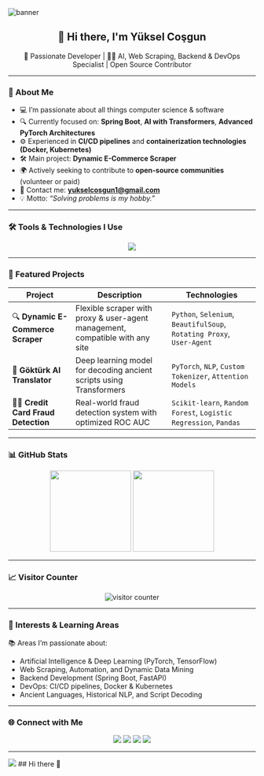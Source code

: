 <!-- Profile Banner -->
<img src="https://capsule-render.vercel.app/api?type=waving&color=gradient&height=220&section=header&text=Yüksel%20Coşgun&fontSize=45&fontColor=fff&animation=fadeIn" alt="banner"/>

<h2 align="center">👋 Hi there, I'm Yüksel Coşgun</h2>
<p align="center">🎯 Passionate Developer | 👨‍💻 AI, Web Scraping, Backend & DevOps Specialist | Open Source Contributor</p>

---

### 🚀 About Me

- 💻 I’m passionate about all things computer science & software  
- 🔍 Currently focused on: **Spring Boot**, **AI with Transformers**, **Advanced PyTorch Architectures**
- ⚙️ Experienced in **CI/CD pipelines** and **containerization technologies (Docker, Kubernetes)**
- 🛠️ Main project: **Dynamic E-Commerce Scraper**
- 🌍 Actively seeking to contribute to **open-source communities** (volunteer or paid)
- 📧 Contact me: **yukselcosgun1@gmail.com**
- 💡 Motto: _“Solving problems is my hobby.”_

---

### 🛠️ Tools & Technologies I Use

<p align="center">
  <img src="https://skillicons.dev/icons?i=python,java,spring,pytorch,tensorflow,kotlin,androidstudio,react,ts,html,css,js,nodejs,git,github,vscode,linux,anaconda,idea,pycharm,docker,kubernetes,jenkins,travis,mysql,mongodb,sqlite,firebase,scikitlearn,sklearn,selenium,postman,c,cpp,flask,stackoverflow&theme=dark" />
</p>

---

### 📌 Featured Projects

| Project | Description | Technologies |
|--------|-------------|--------------|
| 🔍 **Dynamic E-Commerce Scraper** | Flexible scraper with proxy & user-agent management, compatible with any site | `Python`, `Selenium`, `BeautifulSoup`, `Rotating Proxy`, `User-Agent` |
| 🧠 **Göktürk AI Translator** | Deep learning model for decoding ancient scripts using Transformers | `PyTorch`, `NLP`, `Custom Tokenizer`, `Attention Models` |
| 🕵️‍♂️ **Credit Card Fraud Detection** | Real-world fraud detection system with optimized ROC AUC | `Scikit-learn`, `Random Forest`, `Logistic Regression`, `Pandas` |

---

### 📊 GitHub Stats

<p align="center">
  <img src="https://github-readme-stats.vercel.app/api?username=Yukselcsgn&show_icons=true&theme=radical" height="165"/>
  <img src="https://github-readme-stats.vercel.app/api/top-langs/?username=Yukselcsgn&layout=compact&theme=radical" height="165"/>
</p>

---

### 📈 Visitor Counter

<p align="center">
  <img src="https://komarev.com/ghpvc/?username=Yukselcsgn&label=Visitors&color=blue&style=flat" alt="visitor counter"/>
</p>

---

### 🧠 Interests & Learning Areas

📚 Areas I’m passionate about:
- Artificial Intelligence & Deep Learning (PyTorch, TensorFlow)
- Web Scraping, Automation, and Dynamic Data Mining
- Backend Development (Spring Boot, FastAPI)
- DevOps: CI/CD pipelines, Docker & Kubernetes
- Ancient Languages, Historical NLP, and Script Decoding

---

### 🌐 Connect with Me

<p align="center">
  <a href="[https://www.linkedin.com/in/yukselcosgun/](https://www.linkedin.com/in/y%C3%BCksel-co%C5%9Fgun/)" target="_blank"><img src="https://img.shields.io/badge/LinkedIn-%230077B5.svg?style=for-the-badge&logo=linkedin&logoColor=white"/></a>
  <a href="[https://medium.com/@yukselcosgun](https://medium.com/@yukselcosgun)" target="_blank"><img src="https://img.shields.io/badge/Medium-%2312100E.svg?style=for-the-badge&logo=medium&logoColor=white"/></a>
  <a href="mailto:yukselcosgun1@gmail.com"><img src="https://img.shields.io/badge/Email-D14836?style=for-the-badge&logo=gmail&logoColor=white"/></a>
  <a href="[https://instagram.com/yukselcosgun](https://www.instagram.com/yuksel_csgn/)" target="_blank"><img src="https://img.shields.io/badge/Instagram-E4405F?style=for-the-badge&logo=instagram&logoColor=white"/></a>
</p>

---

<!-- Footer Animation -->
<img src="https://capsule-render.vercel.app/api?type=waving&color=gradient&height=100&section=footer"/>
## Hi there 👋

<!--
**Yukselcsgn/Yukselcsgn** is a ✨ _special_ ✨ repository because its `README.md` (this file) appears on your GitHub profile.

Here are some ideas to get you started:

- 🔭 I’m currently working on ...
- 🌱 I’m currently learning ...
- 👯 I’m looking to collaborate on ...
- 🤔 I’m looking for help with ...
- 💬 Ask me about ...
- 📫 How to reach me: ...
- 😄 Pronouns: ...
- ⚡ Fun fact: ...
-->
